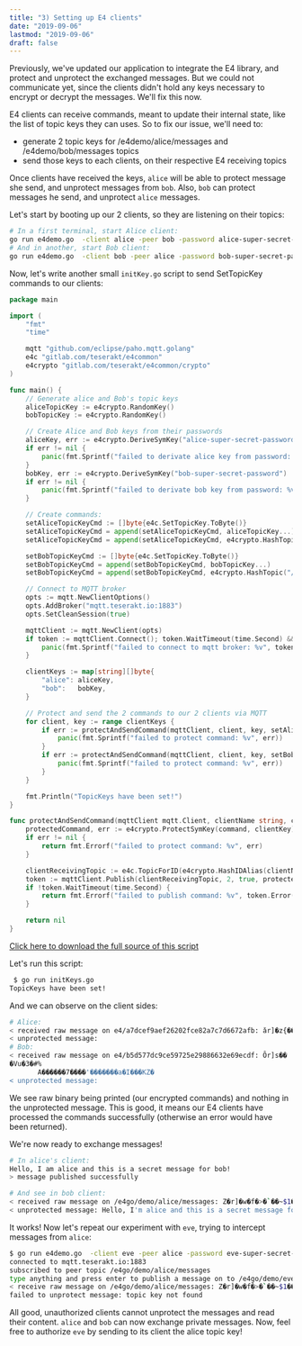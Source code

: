 ```yaml
---
title: "3) Setting up E4 clients"
date: "2019-09-06"
lastmod: "2019-09-06"
draft: false
---
```


Previously, we've updated our application to integrate the E4 library, and protect and unprotect the exchanged messages. But we could not communicate yet, since the clients didn't hold any keys necessary to encrypt or decrypt the messages. We'll fix this now.

E4 clients can receive commands, meant to update their internal state, like the list of topic keys they can uses. So to fix our issue, we'll need to:

* generate 2 topic keys for /e4demo/alice/messages and /e4demo/bob/messages topics
* send those keys to each clients, on their respective E4 receiving topics

Once clients have received the keys, `alice` will be able to protect message she send, and unprotect messages from `bob`. Also, `bob` can protect messages he send, and unprotect `alice` messages.


Let's start by booting up our 2 clients, so they are listening on their topics:
```bash
# In a first terminal, start Alice client:
go run e4demo.go  -client alice -peer bob -password alice-super-secret-password
# And in another, start Bob client:
go run e4demo.go  -client bob -peer alice -password bob-super-secret-password
```

Now, let's write another small `initKey.go` script to send SetTopicKey commands to our clients:

```go
package main

import (
	"fmt"
	"time"

	mqtt "github.com/eclipse/paho.mqtt.golang"
	e4c "gitlab.com/teserakt/e4common"
	e4crypto "gitlab.com/teserakt/e4common/crypto"
)

func main() {
	// Generate alice and Bob's topic keys
	aliceTopicKey := e4crypto.RandomKey()
	bobTopicKey := e4crypto.RandomKey()

	// Create Alice and Bob keys from their passwords
	aliceKey, err := e4crypto.DeriveSymKey("alice-super-secret-password")
	if err != nil {
		panic(fmt.Sprintf("failed to derivate alice key from password: %v", err))
	}
	bobKey, err := e4crypto.DeriveSymKey("bob-super-secret-password")
	if err != nil {
		panic(fmt.Sprintf("failed to derivate bob key from password: %v", err))
	}

	// Create commands:
	setAliceTopicKeyCmd := []byte{e4c.SetTopicKey.ToByte()}
	setAliceTopicKeyCmd = append(setAliceTopicKeyCmd, aliceTopicKey...)
	setAliceTopicKeyCmd = append(setAliceTopicKeyCmd, e4crypto.HashTopic("/e4demo/alice/messages")...)

	setBobTopicKeyCmd := []byte{e4c.SetTopicKey.ToByte()}
	setBobTopicKeyCmd = append(setBobTopicKeyCmd, bobTopicKey...)
	setBobTopicKeyCmd = append(setBobTopicKeyCmd, e4crypto.HashTopic("/e4demo/bob/messages")...)

	// Connect to MQTT broker
	opts := mqtt.NewClientOptions()
	opts.AddBroker("mqtt.teserakt.io:1883")
	opts.SetCleanSession(true)

	mqttClient := mqtt.NewClient(opts)
	if token := mqttClient.Connect(); token.WaitTimeout(time.Second) && token.Error() != nil {
		panic(fmt.Sprintf("failed to connect to mqtt broker: %v", token.Error()))
	}

	clientKeys := map[string][]byte{
		"alice": aliceKey,
		"bob":   bobKey,
	}

	// Protect and send the 2 commands to our 2 clients via MQTT
	for client, key := range clientKeys {
		if err := protectAndSendCommand(mqttClient, client, key, setAliceTopicKeyCmd); err != nil {
			panic(fmt.Sprintf("failed to protect command: %v", err))
		}
		if err := protectAndSendCommand(mqttClient, client, key, setBobTopicKeyCmd); err != nil {
			panic(fmt.Sprintf("failed to protect command: %v", err))
		}
	}

	fmt.Println("TopicKeys have been set!")
}

func protectAndSendCommand(mqttClient mqtt.Client, clientName string, clientKey, command []byte) error {
	protectedCommand, err := e4crypto.ProtectSymKey(command, clientKey)
	if err != nil {
		return fmt.Errorf("failed to protect command: %v", err)
	}

	clientReceivingTopic := e4c.TopicForID(e4crypto.HashIDAlias(clientName))
	token := mqttClient.Publish(clientReceivingTopic, 2, true, protectedCommand)
	if !token.WaitTimeout(time.Second) {
		return fmt.Errorf("failed to publish command: %v", token.Error())
	}

	return nil
}
```

[Click here to download the full source of this script](../e4demo-initKeys.go)

Let's run this script:
```bash
 $ go run initKeys.go
TopicKeys have been set!
```

And we can observe on the client sides:
```bash
# Alice:
< received raw message on e4/a7dcef9aef26202fce82a7c7d6672afb: ǎr]�z{�����ʣ_�v�����^����m��>�Cｃs����U3$�˥�T���]�sʁ>�D�}
< unprotected message:
# Bob:
< received raw message on e4/b5d577dc9ce59725e29886632e69ecdf: Ȏr]s��
�Vu�3�#%
       A������7����'�������a�I���KZ�
< unprotected message:
```

We see raw binary being printed (our encrypted commands) and nothing in the unprotected message. This is good, it means our E4 clients have processed the commands successfully (otherwise an error would have been returned).

We're now ready to exchange messages!
```bash
# In alice's client:
Hello, I am alice and this is a secret message for bob!
> message published successfully

# And see in bob client:
< received raw message on /e4go/demo/alice/messages: Z�r]�w�f�>�`��~$1��6���l���_�a��ւX�x��ES��%�����V6��uҲ+�z�����
< unprotected message: Hello, I'm alice and this is a secret message for bob!
```

It works! Now let's repeat our experiment with `eve`, trying to intercept messages from `alice`:
```bash
$ go run e4demo.go  -client eve -peer alice -password eve-super-secret-password
connected to mqtt.teserakt.io:1883
subscribed to peer topic /e4go/demo/alice/messages
type anything and press enter to publish a message on to /e4go/demo/eve/messages:
< receive raw message on /e4go/demo/alice/messages: Z�r]�w�f�>�`��~$1��6���l���_�a��ւX�x��ES��%�����V6��uҲ+�z�����
failed to unprotect message: topic key not found
```

All good, unauthorized clients cannot unprotect the messages and read their content. `alice` and `bob` can now exchange private messages.
Now, feel free to authorize `eve` by sending to its client the alice topic key!
